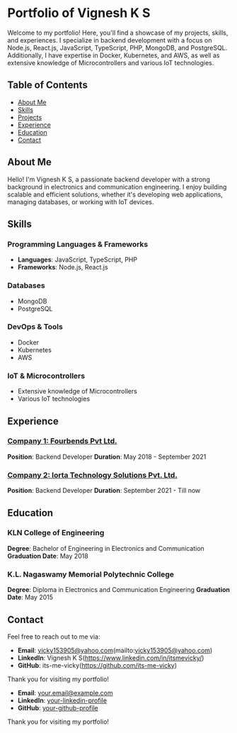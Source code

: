 # Portfolio of Vignesh K S

Welcome to my portfolio! Here, you'll find a showcase of my projects, skills, and experiences. I specialize in backend development with a focus on Node.js, React.js, JavaScript, TypeScript, PHP, MongoDB, and PostgreSQL. Additionally, I have expertise in Docker, Kubernetes, and AWS, as well as extensive knowledge of Microcontrollers and various IoT technologies.

## Table of Contents

- [About Me](#about-me)
- [Skills](#skills)
- [Projects](#projects)
- [Experience](#experience)
- [Education](#education)
- [Contact](#contact)

## About Me

Hello! I'm Vignesh K S, a passionate backend developer with a strong background in electronics and communication engineering. I enjoy building scalable and efficient solutions, whether it's developing web applications, managing databases, or working with IoT devices.

## Skills

### Programming Languages & Frameworks

- **Languages**: JavaScript, TypeScript, PHP
- **Frameworks**: Node.js, React.js

### Databases

- MongoDB
- PostgreSQL

### DevOps & Tools

- Docker
- Kubernetes
- AWS

### IoT & Microcontrollers

- Extensive knowledge of Microcontrollers
- Various IoT technologies

## Experience

### [Company 1: Fourbends Pvt Ltd.](#)
**Position**: Backend Developer
**Duration**: May 2018 - September 2021

### [Company 2: Iorta Technology Solutions Pvt. Ltd.](#)
**Position**: Backend Developer
**Duration**: September 2021 - Till now

## Education

### KLN College of Engineering
**Degree**: Bachelor of Engineering in Electronics and Communication
**Graduation Date**: May 2018

### K.L. Nagaswamy Memorial Polytechnic College
**Degree**: Diploma in Electronics and Communication Engineering
**Graduation Date**: May 2015

## Contact

Feel free to reach out to me via:

- **Email**: vicky153905@yahoo.com(mailto:vicky153905@yahoo.com)
- **LinkedIn**: Vignesh K S(https://www.linkedin.com/in/itsmevicky/)
- **GitHub**: its-me-vicky(https://github.com/its-me-vicky)

Thank you for visiting my portfolio!


- **Email**: [your.email@example.com](mailto:your.email@example.com)
- **LinkedIn**: [your-linkedin-profile](https://www.linkedin.com/in/your-profile/)
- **GitHub**: [your-github-profile](https://github.com/your-username)

Thank you for visiting my portfolio!
